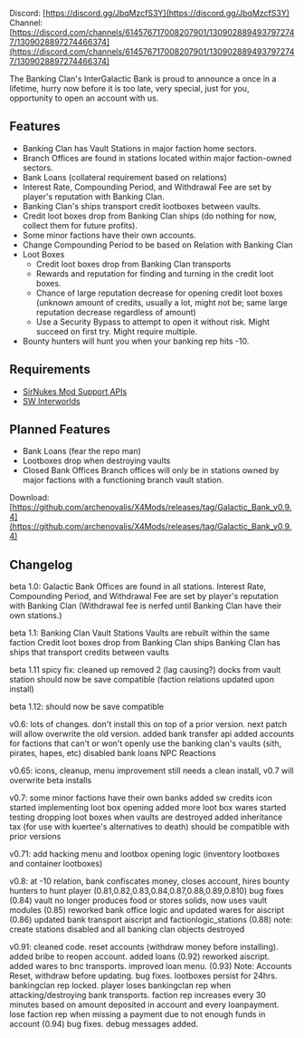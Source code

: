 Discord: [https://discord.gg/JbqMzcfS3Y](https://discord.gg/JbqMzcfS3Y)
Channel: [https://discord.com/channels/614576717008207901/1309028894937972747/1309028897274466374](https://discord.com/channels/614576717008207901/1309028894937972747/1309028897274466374)

The Banking Clan's InterGalactic Bank is proud to announce a once in a lifetime, hurry now before it is too late, very special, just for you, opportunity to open an account with us.

## Features
- Banking Clan has Vault Stations in major faction home sectors.
- Branch Offices are found in stations located within major faction-owned sectors.
- Bank Loans (collateral requirement based on relations)
- Interest Rate, Compounding Period, and Withdrawal Fee are set by player's reputation with Banking Clan.
- Banking Clan's ships transport credit lootboxes between vaults.
- Credit loot boxes drop from Banking Clan ships (do nothing for now, collect them for future profits).
- Some minor factions have their own accounts.
- Change Compounding Period to be based on Relation with Banking Clan
- Loot Boxes
  - Credit loot boxes drop from Banking Clan transports
  - Rewards and reputation for finding and turning in the credit loot boxes.
  - Chance of large reputation decrease for opening credit loot boxes (unknown amount of credits, usually a lot, might not be; same large reputation decrease regardless of amount)
  - Use a Security Bypass to attempt to open it without risk. Might succeed on first try. Might require multiple.
- Bounty hunters will hunt you when your banking rep hits -10. 

## Requirements
- [SirNukes Mod Support APIs](https://www.nexusmods.com/x4foundations/mods/503)
- [SW Interworlds](https://sites.google.com/view/swinterworlds/Home)

## Planned Features
- Bank Loans (fear the repo man)
- Lootboxes drop when destroying vaults
- Closed Bank Offices
Branch offices will only be in stations owned by major factions with a functioning branch vault station.

Download: [https://github.com/archenovalis/X4Mods/releases/tag/Galactic_Bank_v0.9.4](https://github.com/archenovalis/X4Mods/releases/tag/Galactic_Bank_v0.9.4)

## Changelog

beta 1.0: Galactic Bank Offices are found in all stations.
Interest Rate, Compounding Period, and Withdrawal Fee are set by player's reputation with Banking Clan
  (Withdrawal fee is nerfed until Banking Clan have their own stations.)

beta 1.1: 
Banking Clan Vault Stations
Vaults are rebuilt within the same faction
Credit loot boxes drop from Banking Clan ships
Banking Clan has ships that transport credits between vaults

beta 1.11 spicy fix:
cleaned up
removed 2 (lag causing?) docks from vault station
should now be save compatible (faction relations updated upon install)

beta 1.12:
should now be save compatible

v0.6:
lots of changes. don't install this on top of a prior version. next patch will allow overwrite the old version.
added bank transfer api
added accounts for factions that can't or won't openly use the banking clan's vaults (sith, pirates, hapes, etc)
disabled bank loans NPC Reactions

v0.65:
icons, cleanup, menu improvement
still needs a clean install, v0.7 will overwrite beta installs

v0.7:
some minor factions have their own banks
added sw credits icon
started implementing loot box opening
added more loot box wares
started testing dropping loot boxes when vaults are destroyed
added inheritance tax (for use with kuertee's alternatives to death)
should be compatible with prior versions

v0.71:
add hacking menu and lootbox opening logic (inventory lootboxes and container lootboxes)

v0.8:
at -10 relation, bank confiscates money, closes account, hires bounty hunters to hunt player 
(0.81,0.82,0.83,0.84,0.87,0.88,0.89,0.810) bug fixes
(0.84) vault no longer produces food or stores solids, now uses vault modules
(0.85) reworked bank office logic and updated wares for aiscript
(0.86) updated bank transport aiscript and factionlogic_stations
(0.88) note: create stations disabled and all banking clan objects destroyed

v0.91:
cleaned code. reset accounts (withdraw money before installing). added bribe to reopen account. added loans
(0.92) reworked aiscript. added wares to bnc transports. improved loan menu. 
(0.93) Note: Accounts Reset, withdraw before updating. bug fixes. lootboxes persist for 24hrs. bankingclan rep locked. player loses bankingclan rep when attacking/destroying bank transports. faction rep increases every 30 minutes based on amount deposited in account and every loanpayment. lose faction rep when missing a payment due to not enough funds in account
(0.94) bug fixes. debug messages added.
